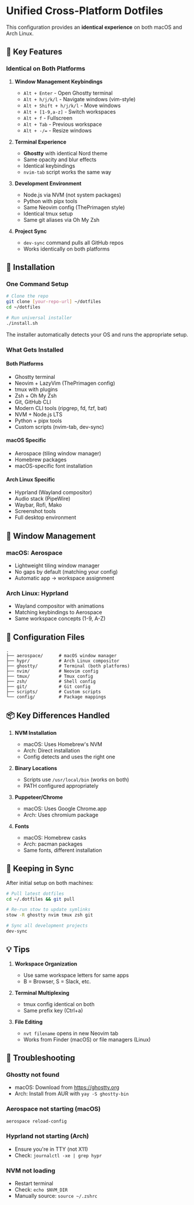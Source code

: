 # Unified Cross-Platform Dotfiles

This configuration provides an **identical experience** on both macOS and Arch Linux.

## 🎯 Key Features

### Identical on Both Platforms

1. **Window Management Keybindings**
   - `Alt + Enter` - Open Ghostty terminal
   - `Alt + h/j/k/l` - Navigate windows (vim-style)
   - `Alt + Shift + h/j/k/l` - Move windows
   - `Alt + [1-9,a-z]` - Switch workspaces
   - `Alt + f` - Fullscreen
   - `Alt + Tab` - Previous workspace
   - `Alt + -/=` - Resize windows

2. **Terminal Experience**
   - **Ghostty** with identical Nord theme
   - Same opacity and blur effects
   - Identical keybindings
   - `nvim-tab` script works the same way

3. **Development Environment**
   - Node.js via NVM (not system packages)
   - Python with pipx tools
   - Same Neovim config (ThePrimagen style)
   - Identical tmux setup
   - Same git aliases via Oh My Zsh

4. **Project Sync**
   - `dev-sync` command pulls all GitHub repos
   - Works identically on both platforms

## 🚀 Installation

### One Command Setup

```bash
# Clone the repo
git clone [your-repo-url] ~/dotfiles
cd ~/dotfiles

# Run universal installer
./install.sh
```

The installer automatically detects your OS and runs the appropriate setup.

### What Gets Installed

#### Both Platforms
- Ghostty terminal
- Neovim + LazyVim (ThePrimagen config)
- tmux with plugins
- Zsh + Oh My Zsh
- Git, GitHub CLI
- Modern CLI tools (ripgrep, fd, fzf, bat)
- NVM + Node.js LTS
- Python + pipx tools
- Custom scripts (nvim-tab, dev-sync)

#### macOS Specific
- Aerospace (tiling window manager)
- Homebrew packages
- macOS-specific font installation

#### Arch Linux Specific
- Hyprland (Wayland compositor)
- Audio stack (PipeWire)
- Waybar, Rofi, Mako
- Screenshot tools
- Full desktop environment

## 🎨 Window Management

### macOS: Aerospace
- Lightweight tiling window manager
- No gaps by default (matching your config)
- Automatic app → workspace assignment

### Arch Linux: Hyprland
- Wayland compositor with animations
- Matching keybindings to Aerospace
- Same workspace concepts (1-9, A-Z)

## 🔧 Configuration Files

```
.
├── aerospace/      # macOS window manager
├── hypr/           # Arch Linux compositor
├── ghostty/        # Terminal (both platforms)
├── nvim/           # Neovim config
├── tmux/           # Tmux config
├── zsh/            # Shell config
├── git/            # Git config
├── scripts/        # Custom scripts
└── config/         # Package mappings
```

## 📦 Key Differences Handled

1. **NVM Installation**
   - macOS: Uses Homebrew's NVM
   - Arch: Direct installation
   - Config detects and uses the right one

2. **Binary Locations**
   - Scripts use `/usr/local/bin` (works on both)
   - PATH configured appropriately

3. **Puppeteer/Chrome**
   - macOS: Uses Google Chrome.app
   - Arch: Uses chromium package

4. **Fonts**
   - macOS: Homebrew casks
   - Arch: pacman packages
   - Same fonts, different installation

## 🔄 Keeping in Sync

After initial setup on both machines:

```bash
# Pull latest dotfiles
cd ~/.dotfiles && git pull

# Re-run stow to update symlinks
stow -R ghostty nvim tmux zsh git

# Sync all development projects
dev-sync
```

## 💡 Tips

1. **Workspace Organization**
   - Use same workspace letters for same apps
   - B = Browser, S = Slack, etc.

2. **Terminal Multiplexing**
   - tmux config identical on both
   - Same prefix key (Ctrl+a)

3. **File Editing**
   - `nvt filename` opens in new Neovim tab
   - Works from Finder (macOS) or file managers (Linux)

## 🐛 Troubleshooting

### Ghostty not found
- macOS: Download from https://ghostty.org
- Arch: Install from AUR with `yay -S ghostty-bin`

### Aerospace not starting (macOS)
```bash
aerospace reload-config
```

### Hyprland not starting (Arch)
- Ensure you're in TTY (not X11)
- Check: `journalctl -xe | grep hypr`

### NVM not loading
- Restart terminal
- Check: `echo $NVM_DIR`
- Manually source: `source ~/.zshrc`